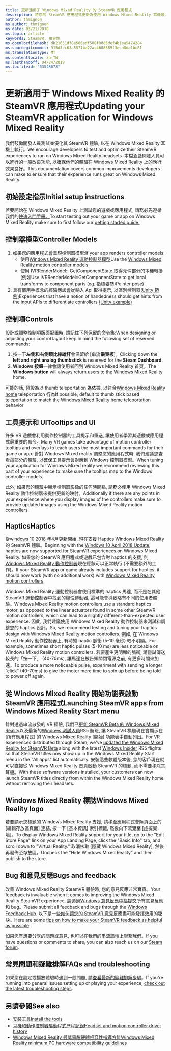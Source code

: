 ```yaml
---
title: 更新適用于 Windows Mixed Reality 的 SteamVR 應用程式
description: 將您的 SteamVR 應用程式更新為使用 Windows Mixed Reality 耳機最大化相容性的最佳作法。
author: thmignon
ms.author: thmignon
ms.date: 03/21/2018
ms.topic: article
keywords: SteamVR, 相容性
ms.openlocfilehash: db21651df8e586edf500f0d05def4b1ea5474284
ms.sourcegitcommit: 915d3cc63a5571ba22ac4608589f3eca8da1bc81
ms.translationtype: MT
ms.contentlocale: zh-TW
ms.lasthandoff: 04/24/2019
ms.locfileid: "63548673"
---
```

# <a name="updating-your-steamvr-application-for-windows-mixed-reality"></a><span data-ttu-id="45676-104">更新適用于 Windows Mixed Reality 的 SteamVR 應用程式</span><span class="sxs-lookup"><span data-stu-id="45676-104">Updating your SteamVR application for Windows Mixed Reality</span></span>

<span data-ttu-id="45676-105">我們鼓勵開發人員測試並優化其 SteamVR 體驗, 以在 Windows Mixed Reality 耳機上執行。</span><span class="sxs-lookup"><span data-stu-id="45676-105">We encourage developers to test and optimize their SteamVR experiences to run on Windows Mixed Reality headsets.</span></span> <span data-ttu-id="45676-106">本檔涵蓋開發人員可以進行的一般改良功能, 以確保他們的體驗在 Windows Mixed Reality 上的執行效果良好。</span><span class="sxs-lookup"><span data-stu-id="45676-106">This documentation covers common improvements developers can make to ensure that their experience runs great on Windows Mixed Reality.</span></span>

## <a name="initial-setup-instructions"></a><span data-ttu-id="45676-107">初始設定指示</span><span class="sxs-lookup"><span data-stu-id="45676-107">Initial setup instructions</span></span>

<span data-ttu-id="45676-108">若要開始在 Windows Mixed Reality 上測試您的遊戲或應用程式, 請務必先遵循我們的[快速入門手冊。](http://aka.ms/WindowsMixedRealitySteamVR)</span><span class="sxs-lookup"><span data-stu-id="45676-108">To start testing out your game or app on Windows Mixed Reality make sure to first follow our [getting started guide.](http://aka.ms/WindowsMixedRealitySteamVR)</span></span>

## <a name="controller-models"></a><span data-ttu-id="45676-109">控制器模型</span><span class="sxs-lookup"><span data-stu-id="45676-109">Controller Models</span></span>
1. <span data-ttu-id="45676-110">如果您的應用程式會呈現控制器模型:</span><span class="sxs-lookup"><span data-stu-id="45676-110">If your app renders controller models:</span></span>
    * <span data-ttu-id="45676-111">使用[Windows Mixed Reality 運動控制器模型](motion-controllers.md#rendering-the-motion-controller-model)</span><span class="sxs-lookup"><span data-stu-id="45676-111">Use the [Windows Mixed Reality motion controller models](motion-controllers.md#rendering-the-motion-controller-model)</span></span>
    * <span data-ttu-id="45676-112">使用 IVRRenderModel:: GetComponentState 取得元件部分的本機轉換 (例如</span><span class="sxs-lookup"><span data-stu-id="45676-112">Use IVRRenderModel::GetComponentState to get local transforms to component parts (eg.</span></span> <span data-ttu-id="45676-113">指標姿勢)</span><span class="sxs-lookup"><span data-stu-id="45676-113">Pointer pose)</span></span>
2. <span data-ttu-id="45676-114">具有慣用手概念的經驗應該會從輸入 Api 取得提示, 以區別控制器[(Unity 範例)](gestures-and-motion-controllers-in-unity.md#unity-buttonaxis-mapping-table)</span><span class="sxs-lookup"><span data-stu-id="45676-114">Experiences that have a notion of handedness should get hints from the input APIs to differentiate controllers [(Unity example)](gestures-and-motion-controllers-in-unity.md#unity-buttonaxis-mapping-table)</span></span>

## <a name="controls"></a><span data-ttu-id="45676-115">控制項</span><span class="sxs-lookup"><span data-stu-id="45676-115">Controls</span></span>

<span data-ttu-id="45676-116">設計或調整控制項版面配置時, 請記住下列保留的命令集:</span><span class="sxs-lookup"><span data-stu-id="45676-116">When designing or adjusting your control layout keep in mind the following set of reserved commands:</span></span>
1. <span data-ttu-id="45676-117">按一下**左側和右側類比操縱杆**會保留給 [串流**儀表板**]。</span><span class="sxs-lookup"><span data-stu-id="45676-117">Clicking down the **left and right analog thumbstick** is reserved for the **Steam Dashboard**.</span></span>
2. <span data-ttu-id="45676-118">**Windows 按鈕**一律會讓使用者回到 Windows Mixed Reality 首頁。</span><span class="sxs-lookup"><span data-stu-id="45676-118">The **Windows button** will always return users to the Windows Mixed Reality home.</span></span>

<span data-ttu-id="45676-119">可能的話, 預設為以 thumb teleportation 為依據, 以符合[Windows Mixed Reality home](navigating-the-windows-mixed-reality-home.md#getting-around-your-home) teleportation 行為</span><span class="sxs-lookup"><span data-stu-id="45676-119">If possible, default to thumb stick based teleportation to match the [Windows Mixed Reality home](navigating-the-windows-mixed-reality-home.md#getting-around-your-home) teleportation behavior</span></span>

## <a name="tooltips-and-ui"></a><span data-ttu-id="45676-120">工具提示和 UI</span><span class="sxs-lookup"><span data-stu-id="45676-120">Tooltips and UI</span></span>

<span data-ttu-id="45676-121">許多 VR 遊戲會利用動作控制器的工具提示和重迭, 讓使用者學習其遊戲或應用程式最重要的命令。</span><span class="sxs-lookup"><span data-stu-id="45676-121">Many VR games take advantage of motion controller tooltips and overlays to teach users the most important commands for their game or app.</span></span> <span data-ttu-id="45676-122">針對 Windows Mixed reality 調整您的應用程式時, 我們建議您查看這部分的體驗, 以確保工具提示會對應到 Windows 控制器模型。</span><span class="sxs-lookup"><span data-stu-id="45676-122">When tuning your application for Windows Mixed reality we recommend reviewing this part of your experience to make sure the tooltips map to the Windows controller models.</span></span>

<span data-ttu-id="45676-123">此外, 如果您的體驗中顯示控制器影像的任何時間點, 請務必使用 Windows Mixed Reality 動作控制器來提供更新的映射。</span><span class="sxs-lookup"><span data-stu-id="45676-123">Additionally if there are any points in your experience where you display images of the controllers make sure to provide updated images using the Windows Mixed Reality motion controllers.</span></span>

## <a name="haptics"></a><span data-ttu-id="45676-124">Haptics</span><span class="sxs-lookup"><span data-stu-id="45676-124">Haptics</span></span>

<span data-ttu-id="45676-125">從[windows 10 2018 年4月更新](release-notes-april-2018.md)開始, 現在支援 Haptics Windows Mixed Reality 的 SteamVR 體驗。</span><span class="sxs-lookup"><span data-stu-id="45676-125">Beginning with the [Windows 10 April 2018 Update](release-notes-april-2018.md), haptics are now supported for SteamVR experiences on Windows Mixed Reality.</span></span> <span data-ttu-id="45676-126">如果您的 SteamVR 應用程式或遊戲已包含對 haptics 的支援, 則[Windows Mixed Reality 動作控制器](motion-controllers.md)現在應該可以正常執行 (不需要額外的工作)。</span><span class="sxs-lookup"><span data-stu-id="45676-126">If your SteamVR app or game already includes support for haptics, it should now work (with no additional work) with [Windows Mixed Reality motion controllers](motion-controllers.md).</span></span>

<span data-ttu-id="45676-127">Windows Mixed Reality 運動控制器會使用標準的 haptics 馬達, 而不是在其他 SteamVR 運動控制器中找到的線性傳動器, 這可能會導致略有不同的使用者體驗。</span><span class="sxs-lookup"><span data-stu-id="45676-127">Windows Mixed Reality motion controllers use a standard haptics motor, as opposed to the linear actuators found in some other SteamVR motion controllers, which can lead to a slightly different-than-expected user experience.</span></span> <span data-ttu-id="45676-128">因此, 我們建議使用 Windows Mixed Reality 動作控制器來測試和調整您的 haptics 設計。</span><span class="sxs-lookup"><span data-stu-id="45676-128">So, we recommend testing and tuning your haptics design with Windows Mixed Reality motion controllers.</span></span> <span data-ttu-id="45676-129">例如, 在 Windows Mixed Reality 動作控制器上, 有時短 haptic 脈衝 (5-10 毫秒) 較不明顯。</span><span class="sxs-lookup"><span data-stu-id="45676-129">For example, sometimes short haptic pulses (5-10 ms) are less noticeable on Windows Mixed Reality motion controllers.</span></span> <span data-ttu-id="45676-130">若要產生更明顯的脈衝, 請嘗試傳送較長的「按一下」 (40-70ms), 讓馬達在被告知關閉電源之前, 有更多時間來加速。</span><span class="sxs-lookup"><span data-stu-id="45676-130">To produce a more noticeable pulse, experiment with sending a longer “click” (40-70ms) to give the motor more time to spin up before being told to power off again.</span></span>

## <a name="launching-steamvr-apps-from-windows-mixed-reality-start-menu"></a><span data-ttu-id="45676-131">從 Windows Mixed Reality 開始功能表啟動 SteamVR 應用程式</span><span class="sxs-lookup"><span data-stu-id="45676-131">Launching SteamVR apps from Windows Mixed Reality Start menu</span></span>

<span data-ttu-id="45676-132">針對透過串流散發的 VR 經驗, 我們已[更新 SteamVR Beta 的 Windows Mixed Reality](https://steamcommunity.com/games/719950/announcements/detail/1687045485866139800)以及最新的[Windows 測試人員](https://insider.windows.com)RS5 航班, 讓 SteamVR 標題現在會顯示在 [所有應用程式] 的 Windows Mixed Reality [開始] 功能表中自動列出。</span><span class="sxs-lookup"><span data-stu-id="45676-132">For VR experiences distributed through Steam, we've [updated the Windows Mixed Reality for SteamVR Beta](https://steamcommunity.com/games/719950/announcements/detail/1687045485866139800) along with the latest [Windows Insider](https://insider.windows.com) RS5 flights so that SteamVR titles now show up in the Windows Mixed Reality Start menu in the "All apps" list automatically.</span></span> <span data-ttu-id="45676-133">安裝這些軟體版本後, 您的客戶現在就可以直接從 Windows Mixed Reality 首頁啟動 SteamVR 的標題, 而不需要移除其耳機。</span><span class="sxs-lookup"><span data-stu-id="45676-133">With these software versions installed, your customers can now launch SteamVR titles directly from within the Windows Mixed Reality home without removing their headsets.</span></span>

## <a name="windows-mixed-reality-logo"></a><span data-ttu-id="45676-134">Windows Mixed Reality 標誌</span><span class="sxs-lookup"><span data-stu-id="45676-134">Windows Mixed Reality logo</span></span>

<span data-ttu-id="45676-135">若要顯示您標題的 Windows Mixed Reality 支援, 請移至應用程式登陸頁面上的 [編輯存放區頁面] 連結, 按一下 [基本資訊] 索引標籤, 然後向下流覽至 [虛擬實境]。</span><span class="sxs-lookup"><span data-stu-id="45676-135">To display Windows Mixed Reality support for your title, go to the "Edit Store Page" link on your App Landing Page, click the "Basic Info" tab, and scroll down to "Virtual Reality."</span></span> <span data-ttu-id="45676-136">取消核取 [隱藏 Windows Mixed Reality], 然後再發佈至存放區。</span><span class="sxs-lookup"><span data-stu-id="45676-136">Uncheck the "Hide Windows Mixed Reality" and then publish to the store.</span></span>

## <a name="bugs-and-feedback"></a><span data-ttu-id="45676-137">Bug 和意見反應</span><span class="sxs-lookup"><span data-stu-id="45676-137">Bugs and feedback</span></span>

<span data-ttu-id="45676-138">改善 Windows Mixed Reality SteamVR 體驗時, 您的意見反應非常寶貴。</span><span class="sxs-lookup"><span data-stu-id="45676-138">Your feedback is invaluable when it comes to improving the Windows Mixed Reality SteamVR experience.</span></span> <span data-ttu-id="45676-139">請透過[Windows 意見反應中樞](https://docs.microsoft.com/windows/mixed-reality/enthusiast-guide/filing-feedback)提交所有意見反應和 bug。</span><span class="sxs-lookup"><span data-stu-id="45676-139">Please submit all feedback and bugs through the [Windows Feedback Hub](https://docs.microsoft.com/windows/mixed-reality/enthusiast-guide/filing-feedback).</span></span> <span data-ttu-id="45676-140">以下是一些[如何讓您的 SteamVR 意見](https://docs.microsoft.com/windows/mixed-reality/enthusiast-guide/using-steamvr-with-windows-mixed-reality#sharing-feedback-on-steamvr)反應盡可能發揮效用的秘訣。</span><span class="sxs-lookup"><span data-stu-id="45676-140">Here are some [tips on how to make your SteamVR feedback as helpful as possible](https://docs.microsoft.com/windows/mixed-reality/enthusiast-guide/using-steamvr-with-windows-mixed-reality#sharing-feedback-on-steamvr).</span></span>

<span data-ttu-id="45676-141">如果您有想要分享的問題或意見, 也可以在我們的串流[論壇](http://steamcommunity.com/app/719950/discussions/)上聯繫我們。</span><span class="sxs-lookup"><span data-stu-id="45676-141">If you have questions or comments to share, you can also reach us on our [Steam forum](http://steamcommunity.com/app/719950/discussions/).</span></span>

## <a name="faqs-and-troubleshooting"></a><span data-ttu-id="45676-142">常見問題和疑難排解</span><span class="sxs-lookup"><span data-stu-id="45676-142">FAQs and troubleshooting</span></span>

<span data-ttu-id="45676-143">如果您在設定或播放體驗時遇到一般問題, 請[查看最新的疑難排解步驟](https://docs.microsoft.com/windows/mixed-reality/enthusiast-guide/troubleshooting-windows-mixed-reality#steamvr)。</span><span class="sxs-lookup"><span data-stu-id="45676-143">If you're running into general issues setting up or playing your experience, [check out the latest troubleshooting steps](https://docs.microsoft.com/windows/mixed-reality/enthusiast-guide/troubleshooting-windows-mixed-reality#steamvr).</span></span>

## <a name="see-also"></a><span data-ttu-id="45676-144">另請參閱</span><span class="sxs-lookup"><span data-stu-id="45676-144">See also</span></span>
* [<span data-ttu-id="45676-145">安裝工具</span><span class="sxs-lookup"><span data-stu-id="45676-145">Install the tools</span></span>](install-the-tools.md)
* [<span data-ttu-id="45676-146">耳機和動作控制器驅動程式歷程記錄</span><span class="sxs-lookup"><span data-stu-id="45676-146">Headset and motion controller driver history</span></span>](https://docs.microsoft.com/windows/mixed-reality/enthusiast-guide/mixed-reality-software)
* [<span data-ttu-id="45676-147">Windows Mixed Reality 最低電腦硬體相容性指導方針</span><span class="sxs-lookup"><span data-stu-id="45676-147">Windows Mixed Reality minimum PC hardware compatibility guidelines</span></span>](https://docs.microsoft.com/windows/mixed-reality/enthusiast-guide/windows-mixed-reality-minimum-pc-hardware-compatibility-guidelines)
